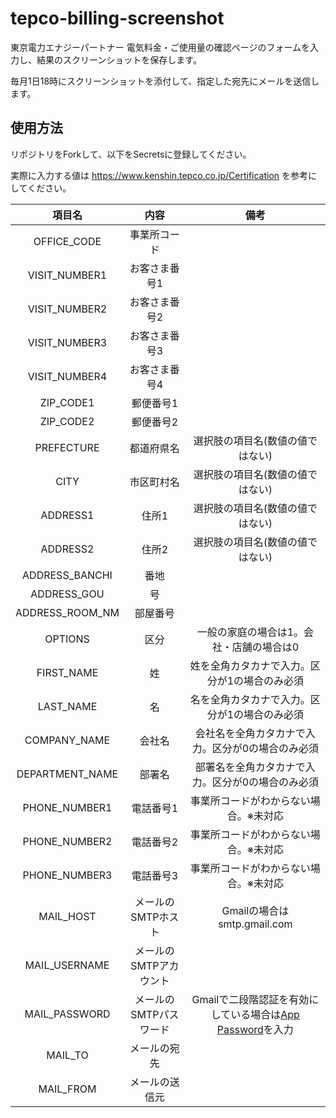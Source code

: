 # tepco-billing-screenshot
東京電力エナジーパートナー 電気料金・ご使用量の確認ページのフォームを入力し、結果のスクリーンショットを保存します。

毎月1日18時にスクリーンショットを添付して、指定した宛先にメールを送信します。

## 使用方法

リポジトリをForkして、以下をSecretsに登録してください。

実際に入力する値は https://www.kenshin.tepco.co.jp/Certification を参考にしてください。

|項目名| 内容 | 備考 |
|:--:|:--:|:--:|
|OFFICE_CODE| 事業所コード | |
|VISIT_NUMBER1| お客さま番号1 | |
|VISIT_NUMBER2| お客さま番号2 | |
|VISIT_NUMBER3| お客さま番号3 | |
|VISIT_NUMBER4| お客さま番号4 | |
|ZIP_CODE1| 郵便番号1 | |
|ZIP_CODE2| 郵便番号2 | |
|PREFECTURE| 都道府県名 | 選択肢の項目名(数値の値ではない) |
|CITY| 市区町村名 | 選択肢の項目名(数値の値ではない) |
|ADDRESS1| 住所1 | 選択肢の項目名(数値の値ではない) |
|ADDRESS2| 住所2 | 選択肢の項目名(数値の値ではない) |
|ADDRESS_BANCHI| 番地 | |
|ADDRESS_GOU| 号 | |
|ADDRESS_ROOM_NM| 部屋番号 | |
|OPTIONS| 区分 | 一般の家庭の場合は1。会社・店舗の場合は0 |
|FIRST_NAME| 姓 | 姓を全角カタカナで入力。区分が1の場合のみ必須 |
|LAST_NAME| 名 | 名を全角カタカナで入力。区分が1の場合のみ必須 |
|COMPANY_NAME| 会社名 | 会社名を全角カタカナで入力。区分が0の場合のみ必須 |
|DEPARTMENT_NAME| 部署名 | 部署名を全角カタカナで入力。区分が0の場合のみ必須 |
|PHONE_NUMBER1| 電話番号1 | 事業所コードがわからない場合。※未対応|
|PHONE_NUMBER2| 電話番号2 | 事業所コードがわからない場合。※未対応|
|PHONE_NUMBER3| 電話番号3 | 事業所コードがわからない場合。※未対応|
|MAIL_HOST| メールのSMTPホスト | Gmailの場合はsmtp.gmail.com |
|MAIL_USERNAME| メールのSMTPアカウント | |
|MAIL_PASSWORD| メールのSMTPパスワード | Gmailで二段階認証を有効にしている場合は[App Password](https://support.google.com/mail/answer/185833?hl=ja)を入力 |
|MAIL_TO| メールの宛先 | |
|MAIL_FROM| メールの送信元 | |
